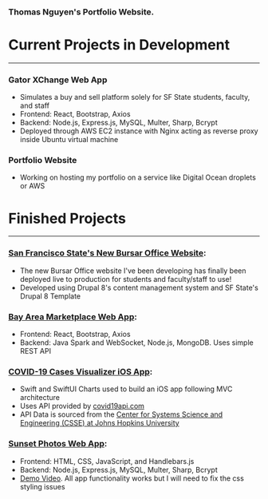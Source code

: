 ### Thomas Nguyen's Portfolio Website.

# Current Projects in Development
_________________________________
### Gator XChange Web App
- Simulates a buy and sell platform solely for SF State students, faculty, and staff
- Frontend: React, Bootstrap, Axios
- Backend: Node.js, Express.js, MySQL, Multer, Sharp, Bcrypt
- Deployed through AWS EC2 instance with Nginx acting as reverse proxy inside Ubuntu virtual machine

### Portfolio Website
- Working on hosting my portfolio on a service like Digital Ocean droplets or AWS 

# Finished Projects
___________________
### **[San Francisco State's New Bursar Office Website](https://bursar.sfsu.edu):**
- The new Bursar Office website I've been developing has finally been deployed live to production for students and faculty/staff to use!
- Developed using Drupal 8's content management system and SF State's Drupal 8 Template

### **[Bay Area Marketplace Web App](https://github.com/tnguyen372/Bay-Area-Marketplace):**
- Frontend: React, Bootstrap, Axios
- Backend: Java Spark and WebSocket, Node.js, MongoDB. Uses simple REST API 

### **[COVID-19 Cases Visualizer iOS App](https://github.com/tnguyen372/covid19-cases-visualizer):**
- Swift and SwiftUI Charts used to build an iOS app following MVC architecture
- Uses API provided by [covid19api.com](https://covid19api.com)
- API Data is sourced from the [Center for Systems Science and Engineering (CSSE) at Johns Hopkins University](https://github.com/CSSEGISandData/COVID-19)

### **[Sunset Photos Web App](https://github.com/tnguyen372/Sunset-Photos):** 
- Frontend: HTML, CSS, JavaScript, and Handlebars.js
- Backend: Node.js, Express.js, MySQL, Multer, Sharp, Bcrypt
- [Demo Video](https://www.youtube.com/watch?v=Yx6SXT3NKZw). All app functionality works but I will need to fix the css styling issues
